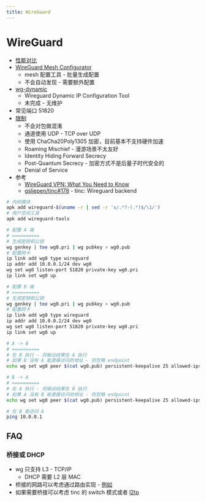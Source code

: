 ```yaml
---
title: WireGuard
---
```


# WireGuard

- [性能对比](https://www.wireguard.com/performance)
- [WireGuard Mesh Configurator](https://github.com/k4yt3x/wireguard-mesh-configurator)
  - mesh 配置工具 - 批量生成配置
  - 不会自动发现 - 需要额外配置
- [wg-dynamic](https://github.com/WireGuard/wg-dynamic)
  - Wireguard Dynamic IP Configuration Tool
  - 未完成 - 无维护
- 常见端口 51820
- [限制](https://www.wireguard.com/known-limitations/)
  - 不会对包做混淆
  - 通道使用 UDP - TCP over UDP
  - 使用 ChaCha20Poly1305 加密，目前基本不支持硬件加速
  - Roaming Mischief - 漫游场景不太友好
  - Identity Hiding Forward Secrecy
  - Post-Quantum Secrecy - 加密方式不是后量子时代安全的
  - Denial of Service
- 参考
  - [WireGuard VPN: What You Need to Know](https://restoreprivacy.com/wireguard)
  - [gsliepen/tinc#178](https://github.com/gsliepen/tinc/issues/179) - tinc: Wireguard backend

```bash
# 内核模块
apk add wireguard-$(uname -r | sed -r 's/.*?-(.*)$/\1/')
# 用户空间工具
apk add wireguard-tools

# 配置 A 端
# ==========
# 生成密钥和公钥
wg genkey | tee wg0.pri | wg pubkey > wg0.pub
# 配置网卡
ip link add wg0 type wireguard
ip addr add 10.0.0.1/24 dev wg0
wg set wg0 listen-port 51820 private-key wg0.pri
ip link set wg0 up

# 配置 B 端
# ==========
# 生成密钥和公钥
wg genkey | tee wg0.pri | wg pubkey > wg0.pub
# 配置网卡
ip link add wg0 type wireguard
ip addr add 10.0.0.2/24 dev wg0
wg set wg0 listen-port 51820 private-key wg0.pri
ip link set wg0 up

# A -> B
# ==========
# 在 B 执行 - 将输出结果在 A 执行
# 如果 B 没有 A 能直接访问的地址 - 则忽略 endpoint
echo wg set wg0 peer $(cat wg0.pub) persistent-keepalive 25 allowed-ips 10.0.0.2/32 endpoint <主机B地址>:51820

# B -> A
# ==========
# 在 A 执行 - 将输出结果在 B 执行
# 如果 A 没有 B 能直接访问的地址 - 则忽略 endpoint
echo wg set wg0 peer $(cat wg0.pub) persistent-keepalive 25 allowed-ips 10.0.0.1/32 endpoint <主机A地址>:51820

# 在 B 能访问 A
ping 10.0.0.1
```

## FAQ

### 桥接或 DHCP

- wg 只支持 L3 - TCP/IP
  - DHCP 需要 L2 层 MAC
- 桥接的网路可以考虑通过路由实现 - [例如](https://lists.zx2c4.com/pipermail/wireguard/2018-January/002341.html)
- 如果需要桥接可以考虑 tinc 的 switch 模式或者 [l2tp](https://remote-lab.net/linux-l2tp-ethernet-pseudowires)
